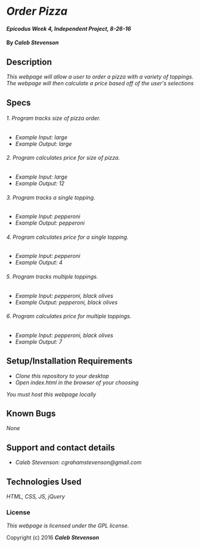 # _Order Pizza_

#### _Epicodus Week 4, Independent Project, 8-26-16_

#### By _**Caleb Stevenson**_

## Description

_This webpage will allow a user to order a pizza with a variety of toppings. The webpage will then calculate a price based off of the user's selections_

## Specs

###### 1. Program tracks size of pizza order.
* _Example Input: large_
* _Example Output: large_

###### 2. Program calculates price for size of pizza.
* _Example Input: large_
* _Example Output: 12_

###### 3. Program tracks a single topping.
* _Example Input: pepperoni_
* _Example Output: pepperoni_

###### 4. Program calculates price for a single topping.
* _Example Input: pepperoni_
* _Example Output: 4_

###### 5. Program tracks multiple toppings.
* _Example Input: pepperoni, black olives_
* _Example Output: pepperoni, black olives_

###### 6. Program calculates price for multiple toppings.
* _Example Input: pepperoni, black olives_
* _Example Output: 7_

## Setup/Installation Requirements

* _Clone this repository to your desktop_
* _Open index.html in the browser of your choosing_

_You must host this webpage locally_

## Known Bugs

_None_

## Support and contact details

* _Caleb Stevenson: cgrahamstevenson@gmail.com_

## Technologies Used

_HTML,
CSS,
JS,
jQuery_

### License

*This webpage is licensed under the GPL license.*

Copyright (c) 2016 **_Caleb Stevenson_**
